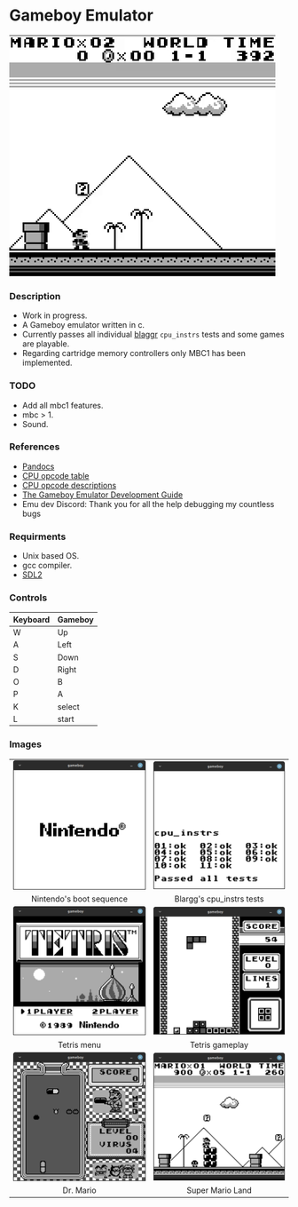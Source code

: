 # Gameboy Emulator

![alt text](other/images/super_mario_land.gif)

### Description
  - Work in progress.
  - A Gameboy emulator written in c.
  - Currently passes all individual [blaggr](https://github.com/retrio/gb-test-roms) `cpu_instrs` tests and some games are playable.
  - Regarding cartridge memory controllers only MBC1 has been implemented.

### TODO
  - Add all mbc1 features.
  - mbc > 1.
  - Sound.

### References
  - [Pandocs](https://gbdev.io/pandocs/)
  - [CPU opcode table](https://izik1.github.io/gbops/)
  - [CPU opcode descriptions](https://rgbds.gbdev.io/docs/v0.5.1/gbz80.7)
  - [The Gameboy Emulator Development Guide](https://hacktixme.ga/GBEDG/)
  - Emu dev Discord: Thank you for all the help debugging my countless bugs

### Requirments
  - Unix based OS.
  - gcc compiler.
  - [SDL2](https://www.libsdl.org/)

### Controls
| Keyboard | Gameboy |
| -------- | --------|
| W        | Up      |
| A        | Left    |
| S        | Down    |
| D        | Right   |
| O        | B       |
| P        | A       |
| K        | select  |
| L        | start   |

### Images

|   |   |
|:---:|:---:|
| ![alt text](other/images/boot.png) | ![alt text](other/images/blargg.png) |
| Nintendo's boot sequence | Blargg's cpu_instrs tests |
| ![alt text](other/images/tetris_menu.png) | ![alt text](other/images/tetris.png) |
| Tetris menu | Tetris gameplay |
| ![alt text](other/images/drmario.png) | ![alt text](other/images/super_mario_land.png)
| Dr. Mario | Super Mario Land |
